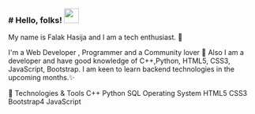 ### # Hello, folks! <img src="https://raw.githubusercontent.com/MartinHeinz/MartinHeinz/master/wave.gif" width="30px">
My name is Falak Hasija and I am a tech enthusiast. 🧐

I'm a Web Developer , Programmer and a Community lover 💖 Also I am a developer and have good knowledge of C++,Python, HTML5, CSS3, JavaScript, Bootstrap. I am keen to learn backend technologies in the upcoming months.✨



🔧 Technologies & Tools
C++
Python
SQL
Operating System
HTML5
CSS3
Bootstrap4
JavaScript

<!--
**falakhasija/falakhasija** is a ✨ _special_ ✨ repository because its `README.md` (this file) appears on your GitHub profile.

Here are some ideas to get you started:

- 🔭 I’m currently working on ...
- 🌱 I’m currently learning ...
- 👯 I’m looking to collaborate on ...
- 🤔 I’m looking for help with ...
- 💬 Ask me about ...
- 📫 How to reach me: ...
- 😄 Pronouns: ...
- ⚡ Fun fact: ...
-->
